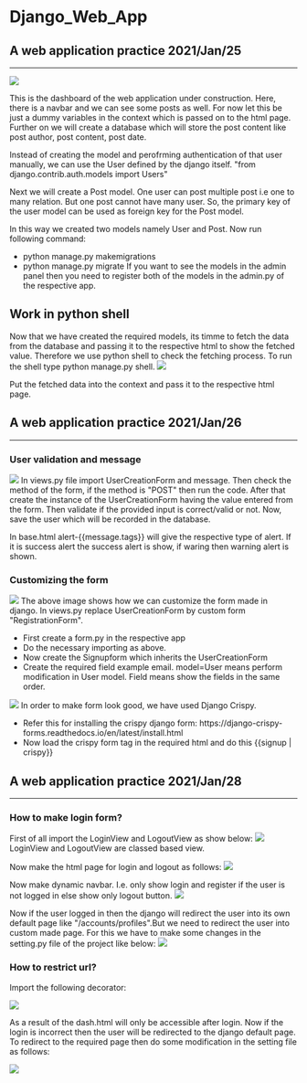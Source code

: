# Django_Web_App

<h2>A web application practice 2021/Jan/25</h2>
<hr>
<img src="Images for github/Dashborad.PNG">
<p>This is the dashboard of the web application under construction. Here, there is a navbar and we can see some posts as well. 
For now let this be just a dummy variables in the context which is passed on to the html page. 
Further on we will create a database which will store the post content like post author, post content, post date.
</p>

<p>
Instead of creating the model and perofrming authentication of that user manually, we can use the User defined by the django itself.
"from django.contrib.auth.models import Users"

Next we will create a Post model. One user can post multiple post i.e one to many relation. But one post cannot have many user.
So, the primary key of the user model can be used as foreign key for the Post model.

In this way we created two models namely User and Post. Now run following command:
- python manage.py makemigrations
- python manage.py migrate
If you want to see the models in the admin panel then you need to register both of the models in the admin.py of the respective app.
</p>

<h2>Work in python shell </h2>
<p>
  Now that we have created the required models, its timme to fetch the data from the database and passing it to the respective html to show the
  fetched value. Therefore we use python shell to check the fetching process. To run the shell type python manage.py shell.
  <img src="Images for github/PyhonShell.PNG"/>
</p>

<p>
  Put the fetched data into the context and pass it to the respective html page.
</p>

<h2>A web application practice 2021/Jan/26</h2>
<hr>
<p>
  <h3> User validation and message</h3>
  <img src="Images for github/user_validation_and_message.PNG"/>
  In views.py file import UserCreationForm and message. Then check the method of the form, if the method is "POST" then run the code. After that create the
  instance of the UserCreationForm having the value entered from the form. Then validate if the provided input is correct/valid or not. Now, save the user which 
  will be recorded in the database.
  
  In base.html alert-{{message.tags}} will give the respective type of alert. If it is success alert the success alert is show, if waring then warning alert is shown.
</p>

<p>
  <h3>Customizing the form</h3>
  <img src="Images for github/Custome_registration_form.PNG"/>
  The above image shows how we can customize the form made in django. In views.py replace UserCreationForm by custom form "RegistrationForm". 
  <ul>
    <li>First create a form.py in the respective app</li>
    <li>Do the necessary importing as above.</li>
    <li>Now create the Signupform which inherits the UserCreationForm</li>
    <li>Create the required field example email. model=User means perform modification in User model. Field means show the fields in the same order.</li>
  </ul>
</p>

<p>
  <img src="Images for github/Crispy.PNG"/>
  In order to make form look good, we have used Django Crispy.
  <ul>
    <li>Refer this for installing the crispy django form: https://django-crispy-forms.readthedocs.io/en/latest/install.html</li>
    <li>Now load the crispy form tag in the required html and do this {{signup | crispy}}</li>
  </ul>
</p>


<h2>A web application practice 2021/Jan/28</h2>
<hr>
<div>
  <h3>How to make login form?</h3>
  <p>
    First of all import the LoginView and LogoutView as show below:
    <img src="Images for github/Login_logout_view.PNG"/>
    LoginView and LogoutView are classed based view.
  </p>
  <p>
    Now make the html page for login and logout as follows:
    <img src="Images for github/Login_logout_html.PNG"/>
  </p>
  <p>
    Now make dynamic navbar. I.e. only show login and register if the user is not logged in else show only logout button.
    <img src="Images for github/Dynamic_login_logout_button.PNG"/>
  </p>
  <p>
    Now if the user logged in then the django will redirect the user into its own default page like "/accounts/profiles".But we
    need to redirect the user into custom made page. For this we have to make some changes in the setting.py file of the project 
    like below:
    <img src="Images for github/Login_redirect_url.PNG"/>
  </p>
<div>
  
<div>
   <h3>How to restrict url?</h3>
   <p>
      Import the following decorator:
   </p>
   <img src="Images for github/Login required.PNG"/>
   <p>
      As a result of the dash.html will only be accessible after login. Now if the login is incorrect then the user will be redirected to
      the django default page. To redirect to the required page then do some modification in the setting file as follows:
   </p>
   <img src="Images for github/Login url.PNG"/>
</div> 
